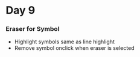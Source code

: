 ﻿
# Day 9 

### Eraser for Symbol

- Highlight symbols same as line highlight
- Remove symbol onclick when eraser is selected